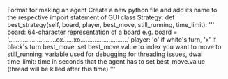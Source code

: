 Format for making an agent
Create a new python file and add its name to the respective import statement of GUI
class Strategy:
  def best_strategy(self, board, player, best_move, still_running, time_limit):
    '''
    board: 64-character representation of a board e.g. board = '...........................ox......xo...........................'
    player: 'o' if white's turn, 'x' if black's turn
    best_move: set best_move.value to index you want to move to
    still_running: variable used for debugging for threading issues, dwai
    time_limit: time in seconds that the agent has to set best_move.value (thread will be killed after this time)
    '''
